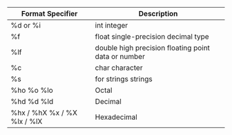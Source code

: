| Format Specifier | Description                                       |
|------------------|---------------------------------------------------|
| %d or %i        | int integer                                       |
| %f              | float single-precision decimal type               |
| %lf             | double high precision floating point data or number |
| %c              | char character                                    |
| %s              | for strings strings                              |
| %ho %o %lo      | Octal                                             |
| %hd %d %ld      | Decimal                                           |
| %hx / %hX %x / %X %lx / %lX | Hexadecimal                             |
